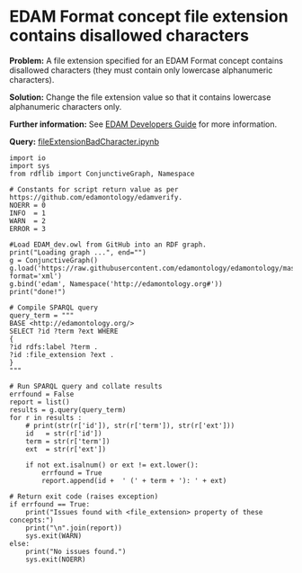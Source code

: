# EDAM Format concept file extension contains disallowed characters

**Problem:** A file extension specified for an EDAM Format concept contains disallowed characters (they must contain only lowercase alphanumeric characters).

**Solution:** Change the file extension value so that it contains lowercase alphanumeric characters only.

**Further information:** See [EDAM Developers Guide](https://edamontologydocs.readthedocs.io/en/latest/developers_guide.html#optional-attributes) for more information.


**Query:** [fileExtensionBadCharacter.ipynb](https://github.com/edamontology/edamverify/blob/master/queries/fileExtensionBadCharacter.ipynb)

```
import io
import sys
from rdflib import ConjunctiveGraph, Namespace

# Constants for script return value as per https://github.com/edamontology/edamverify.
NOERR = 0
INFO  = 1
WARN  = 2
ERROR = 3

#Load EDAM_dev.owl from GitHub into an RDF graph.
print("Loading graph ...", end="")
g = ConjunctiveGraph()
g.load('https://raw.githubusercontent.com/edamontology/edamontology/master/EDAM_dev.owl', format='xml')
g.bind('edam', Namespace('http://edamontology.org#'))
print("done!")

# Compile SPARQL query
query_term = """
BASE <http://edamontology.org/>
SELECT ?id ?term ?ext WHERE
{
?id rdfs:label ?term .
?id :file_extension ?ext .
}
"""

# Run SPARQL query and collate results
errfound = False    
report = list()
results = g.query(query_term)
for r in results :
    # print(str(r['id']), str(r['term']), str(r['ext']))
    id   = str(r['id'])
    term = str(r['term']) 
    ext  = str(r['ext'])

    if not ext.isalnum() or ext != ext.lower(): 
        errfound = True
        report.append(id +  ' (' + term + '): ' + ext)

# Return exit code (raises exception) 
if errfound == True:
    print("Issues found with <file_extension> property of these concepts:")
    print("\n".join(report))
    sys.exit(WARN)
else:
    print("No issues found.")
    sys.exit(NOERR)
```
